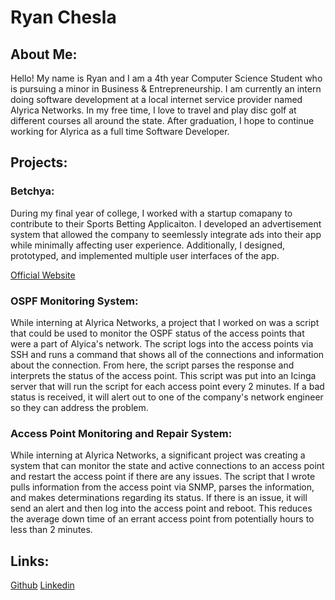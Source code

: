 <h1>Ryan Chesla</h1>
<h2>
  About Me:
</h2>
<p>
  Hello! My name is Ryan and I am a 4th year Computer Science Student who is pursuing a minor in Business & Entrepreneurship. I am currently an intern doing software development at a local internet service provider named Alyrica Networks. In my free time, I love to travel and play disc golf at different courses all around the state. After graduation, I hope to continue working for Alyrica as a full time Software Developer.
</p>
<h2>
  Projects:
</h2>
<h3>
  Betchya:
</h3>
<p>
  During my final year of college, I worked with a startup comapany to contribute to their Sports Betting Applicaiton. I developed an advertisement system that allowed the company to seemlessly integrate ads into their app while minimally affecting user experience. Additionally, I designed, prototyped, and implemented multiple user interfaces of the app.
</p>
<a href="https://www.betchya.io">Official Website</a>
<h3>
  OSPF Monitoring System:
</h3>
<p>
  While interning at Alyrica Networks, a project that I worked on was a script that could be used to monitor the OSPF status of the access points that were a part of Alyica's network. The script logs into the access points via SSH and runs a command that shows all of the connections and information about the connection. From here, the script parses the response and interprets the status of the access point. This script was put into an Icinga server that will run the script for each access point every 2 minutes. If a bad status is received, it will alert out to one of the company's network engineer so they can address the problem.
</p>
<h3>
  Access Point Monitoring and Repair System:
</h3>
<p>
  While interning at Alyrica Networks, a significant project was creating a system that can monitor the state and active connections to an access point and restart the access point if there are any issues. The script that I wrote pulls information from the access point via SNMP, parses the information, and makes determinations regarding its status. If there is an issue, it will send an alert and then log into the access point and reboot. This reduces the average down time of an errant access point from potentially hours to less than 2 minutes. 
</p>
<h2>
  Links:
</h2>
<a href="https://github.com/cheslar">Github</a>
<a href="https://www.linkedin.com/in/cheslar/">Linkedin</a>
